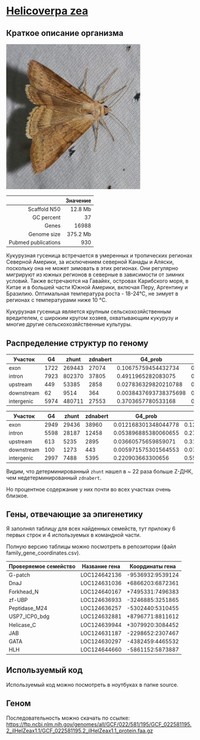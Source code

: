 # [Helicoverpa zea](https://www.ncbi.nlm.nih.gov/datasets/taxonomy/7113/)

## Краткое описание организма

![Helicoverpa Zea](image.png)

|                     | Значение | 
|--------------------:|---------:|
| Scaffold N50        | 12.8 Mb  |
| GC percent          | 37       |
| Genes               | 16988    |
| Genome size         | 375.2 Mb |
| Pubmed publications | 930      |

Кукурузная гусеница встречается в умеренных и тропических регионах Северной Америки, за исключением северной Канады и Аляски, поскольку она не может зимовать в этих регионах. Они регулярно мигрируют из южных регионов в северные в зависимости от зимних условий. Также встречаются на Гавайях, островах Карибского моря, в Китае и в большей части Южной Америки, включая Перу, Аргентину и Бразилию. Оптимальная температура роста - 18-24°С, не зимует в регионах с температурами ниже 10 °C.

Кукурузная гусеница является крупным сельскохозяйственным вредителем, с широким кругом хозяев, охватывающим кукурузу и многие другие сельскохозяйственные культуры.

## Распределение структур по геному

| Участок |G4                           |zhunt |zdnabert                                     |G4_prob              |zhunt_prob         |zdnabert_prob        |
|------|-----------------------------|------|---------------------------------------------|---------------------|-------------------|---------------------|
|exon  |1722                         |269443|27074                                        |0.10675759454432734  |0.16679408427390224|0.2830409601271248   |
|intron|7923                         |802370|37805                                        |0.4911965282083075   |0.4966934357131228 |0.3952265456750371   |
|upstream|449                          |53385 |2858                                         |0.027836329820210788 |0.03304707188148243|0.029878520500972255 |
|downstream|62                           |9514  |364                                          |0.0038437693738375698|0.00588947910237752|0.0038053818972546886|
|intergenic|5974                         |480711|27553                                        |0.3703657780533168   |0.29757592902911495|0.2880485917996111   |

| Участок |G4                           |zhunt |zdnabert                                     |G4_prob             |zhunt_prob         |zdnabert_prob      |
|------|-----------------------------|------|---------------------------------------------|--------------------|-------------------|-------------------|
|exon  |2949                         |29436 |38960                                        |0.012168301348044778|0.12146019616176537|0.16075856918271433|
|intron|5598                         |28187 |12458                                        |0.053896885380060655|0.271381119722717  |0.11994415828238579|
|upstream|613                          |5235  |2895                                         |0.03660575659859071 |0.31261196703690436|0.1728771049802938 |
|downstream|100                          |1273  |443                                          |0.005971575301564553|0.07601815358891675|0.02645407858593097|
|intergenic|2997                         |7488  |5395                                         |0.220903663300656   |0.5519274710695069 |0.3976560772462593 |

Видим, что детерминированный `zhunt` нашел в ~ 22 раза больше Z-ДНК, чем недетерминированный `zdnabert`.

Но процентное содержание у них почти во всех участках очень близкое.

## Гены, отвечающие за эпигенетику

Я заполнял таблицу для всех найденных семейств, тут приложу 6 первых строк и 4 используемых в командной части. 

Полную версию таблицы можно посмотреть в репозитории (файл family_gene_coordinates.csv).

|Проверяемое семейство|Название гена                |Координаты гена|
|---------------------|-----------------------------|---------------|
|G-patch              |LOC124642136                 |-9536932:9539124|
|DnaJ                 |LOC124631036                 |+6866203:6872361|
|Forkhead_N           |LOC124640167                 |+7495331:7496383|
|zf-UBP               |LOC124636933                 |-3246885:3251865|
|Peptidase_M24        |LOC124636257                 |-5302440:5310455|
|USP7_ICP0_bdg        |LOC124632881                 |+8796771:8811612|
|Helicase_C           |LOC124639944                 |+3079920:3084452|
|JAB                  |LOC124631187                 |-2298652:2307467|
|GATA                 |LOC124630297                 |-4382459:4465532|
|HLH                  |LOC124644660                 |-5861152:5873887|

## Используемый код

Используемый код можно посмотреть в ноутбуках в папке source.

## Геном

Последовательность можно скачать по ссылке: https://ftp.ncbi.nlm.nih.gov/genomes/all/GCF/022/581/195/GCF_022581195.2_ilHelZeax1.1/GCF_022581195.2_ilHelZeax1.1_protein.faa.gz

